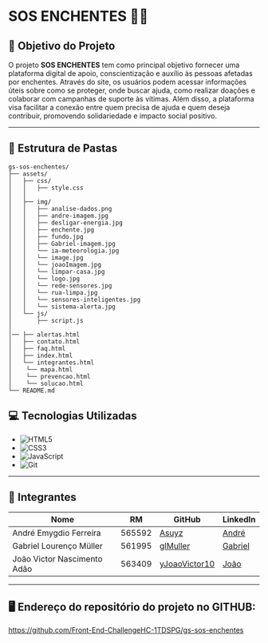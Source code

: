 # SOS ENCHENTES 🌊🆘

## 📝 Objetivo do Projeto
O projeto **SOS ENCHENTES** tem como principal objetivo fornecer uma plataforma digital de apoio, conscientização e auxílio às pessoas afetadas por enchentes. Através do site, os usuários podem acessar informações úteis sobre como se proteger, onde buscar ajuda, como realizar doações e colaborar com campanhas de suporte às vítimas. Além disso, a plataforma visa facilitar a conexão entre quem precisa de ajuda e quem deseja contribuir, promovendo solidariedade e impacto social positivo.

---
## 📂 Estrutura de Pastas
```
gs-sos-enchentes/
├── assets/
│   ├── css/
│   │   ├── style.css
│   │   
│   ├── img/
│   │   ├── analise-dados.png
│   │   ├── andre-imagem.jpg
│   │   ├── desligar-energia.jpg
│   │   ├── enchente.jpg
│   │   ├── fundo.jpg
│   │   ├── Gabriel-imagem.jpg
│   │   └── ia-meteorologia.jpg
│   │   └── image.jpg
│   │   └── joaoImagem.jpg
│   │   └── limpar-casa.jpg
│   │   └── logo.jpg
│   │   └── rede-sensores.jpg
│   │   └── rua-limpa.jpg
│   │   └── sensores-inteligentes.jpg
│   │   └── sistema-alerta.jpg
│   └── js/
│       ├── script.js
│
│── ├── alertas.html
│   ├── contato.html
│   ├── faq.html
│   ├── index.html
│   └── integrantes.html
│    └── mapa.html
│    └── prevencao.html
│    └── solucao.html
└── README.md
```
## 💻 Tecnologias Utilizadas
- ![HTML5](https://img.shields.io/badge/-HTML5-E34F26?logo=html5&logoColor=white)
- ![CSS3](https://img.shields.io/badge/-CSS3-1572B6?logo=css3&logoColor=white)
- ![JavaScript](https://img.shields.io/badge/-JavaScript-F7DF1E?logo=javascript&logoColor=black)
- ![Git](https://img.shields.io/badge/-Git-F05032?logo=git&logoColor=white)

---

## 👥 Integrantes
| Nome | RM | GitHub | LinkedIn |
|------|----|--------|----------|
| André Emygdio Ferreira | 565592 | [Asuyz](https://github.com/Asuyz) | [André](https://www.linkedin.com/in/andr%C3%A9-emygdio-ferreira-46bb32219/) |
| Gabriel Lourenço Müller | 561995 | [glMuller](https://github.com/glMuller) | [Gabriel](https://www.linkedin.com/in/gabriel-m%C3%BCller-595020354/) |
| João Victor Nascimento Adão | 563409 | [yJoaoVictor10](https://github.com/yJoaoVictor10) | [João](https://www.linkedin.com/in/jo%C3%A3o-victor-nascimento-ad%C3%A3o-494728283/) |

---

## 🖥️ Endereço do repositório do projeto no GITHUB: 
https://github.com/Front-End-ChallengeHC-1TDSPG/gs-sos-enchentes
